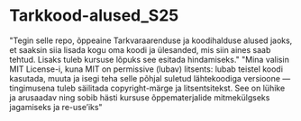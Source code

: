 # Tarkkood-alused_S25
"Tegin selle repo, õppeaine Tarkvaraarenduse ja koodihalduse alused jaoks, et saaksin siia lisada kogu oma koodi ja ülesanded, mis siin aines saab tehtud. Lisaks tuleb kursuse lõpuks see esitada hindamiseks."
"Mina valisin MIT License-i, kuna MIT on permissive (lubav) litsents: lubab teistel koodi kasutada, muuta ja isegi teha selle põhjal suletud lähtekoodiga versioone — tingimusena tuleb säilitada copyright-märge ja litsentsitekst. See on lühike ja arusaadav ning sobib hästi kursuse õppematerjalide mitmekülgseks jagamiseks ja re-use’iks"
